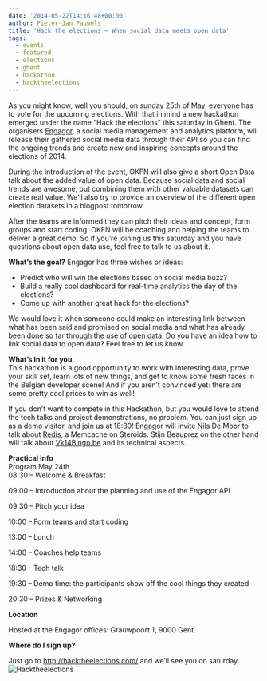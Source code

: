 ```yaml
---
date: '2014-05-22T14:16:48+00:00'
author: Pieter-Jan Pauwels
title: 'Hack the elections – When social data meets open data'
tags:
  - events
  - featured
  - elections
  - ghent
  - hackathon
  - hacktheelections
---
```


As you might know, well you should, on sunday 25th of May, everyone has to vote for the upcoming elections. With that in mind a new hackathon emerged under the name “Hack the elections” this saturday in Ghent. The organisers [Engagor](http://hacktheelections.com/), a social media management and analytics platform, will release their gathered social media data through their API so you can find the ongoing trends and create new and inspiring concepts around the elections of 2014.

During the introduction of the event, OKFN will also give a short Open Data talk about the added value of open data. Because social data and social trends are awesome, but combining them with other valuable datasets can create real value. We’ll also try to provide an overview of the different open election datasets in a blogpost tomorrow.

After the teams are informed they can pitch their ideas and concept, form groups and start coding. OKFN will be coaching and helping the teams to deliver a great demo. So if you’re joining us this saturday and you have questions about open data use, feel free to talk to us about it.

**What’s the goal?** Engagor has three wishes or ideas:

- Predict who will win the elections based on social media buzz?
- Build a really cool dashboard for real-time analytics the day of the elections?
- Come up with another great hack for the elections?

We would love it when someone could make an interesting link between what has been said and promised on social media and what has already been done so far through the use of open data. Do you have an idea how to link social data to open data? Feel free to let us know.

**What’s in it for you.**  
This hackathon is a good opportunity to work with interesting data, prove your skill set, learn lots of new things, and get to know some fresh faces in the Belgian developer scene! And if you aren’t convinced yet: there are some pretty cool prices to win as well!

If you don’t want to compete in this Hackathon, but you would love to attend the tech talks and project demonstrations, no problem. You can just sign up as a demo visitor, and join us at 18:30! Engagor will invite Nils De Moor to talk about [Redis](http://redis.io/), a Memcache on Steroids. Stijn Beauprez on the other hand will talk about [Vk14Bingo.be](http://vk14-bingo.be/) and its technical aspects.

**Practical info**  
Program May 24th  
08:30 – Welcome &amp; Breakfast

09:00 – Introduction about the planning and use of the Engagor API

09:30 – Pitch your idea

10:00 – Form teams and start coding

13:00 – Lunch

14:00 – Coaches help teams

18:30 – Tech talk

19:30 – Demo time: the participants show off the cool things they created

20:30 – Prizes &amp; Networking

**Location**

Hosted at the Engagor offices: Grauwpoort 1, 9000 Gent.

**Where do I sign up?**

Just go to <http://hacktheelections.com/> and we’ll see you on saturday.  
![Hacktheelections](Bn0OmwUCMAA1T7r.png:large)
